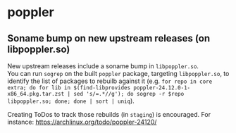# poppler

## Soname bump on new upstream releases (on libpoppler.so)

New upstream releases include a soname bump in `libpoppler.so`.  
You can run `sogrep` on the built `poppler` package, targeting `libpoppler.so`, to identify the list of packages to rebuilb against it (e.g. `for repo in core extra; do for lib in $(find-libprovides poppler-24.12.0-1-x86_64.pkg.tar.zst | sed 's/=.*//g'); do sogrep -r $repo libpoppler.so; done; done | sort | uniq`).

Creating ToDos to track those rebuilds (in `staging`) is encouraged. For instance: <https://archlinux.org/todo/poppler-24120/>
